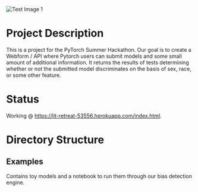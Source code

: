 ![Test Image 1](logo4.png)



# Project Description

This is a project for the PyTorch Summer Hackathon. Our goal is to create a Webform / API where Pytorch users can submit models and some small amount of additional information. It returns the results of tests determining whether or not the submitted model discriminates on the basis of sex, race, or some other feature.

# Status

Working @ https://lit-retreat-53556.herokuapp.com/index.html.

# Directory Structure

## Examples 

Contains toy models and a notebook to run them through our bias detection engine.
